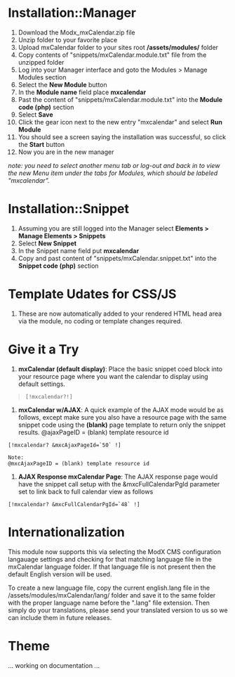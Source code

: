 # Installation::Manager #

  1. Download the Modx\_mxCalendar.zip file
  1. Unzip folder to your favorite place
  1. Upload mxCalendar folder to your sites root **/assets/modules/** folder
  1. Copy contents of "snippets/mxCalendar.module.txt" file from the unzipped folder
  1. Log into your Manager interface and goto the Modules > Manage Modules section
  1. Select the **New Module** button
  1. In the **Module name** field place **mxcalendar**
  1. Past the content of "snippets/mxCalendar.module.txt" into the **Module code (php)** section
  1. Select **Save**
  1. Click the gear icon next to the new entry "mxcalendar" and select **Run Module**
  1. You should see a screen saying the installation was successful, so click the **Start** button
  1. Now you are in the new manager

_note: you need to select another menu tab or log-out and back in to view the new Menu item under the tabs for Modules, which should be labeled "mxcalendar"._


# Installation::Snippet #
  1. Assuming you are still logged into the Manager select **Elements > Manage Elements > Snippets**
  1. Select **New Snippet**
  1. In the Snippet name field put **mxcalendar**
  1. Copy and past content of "snippets/mxCalendar.snippet.txt" into the **Snippet code (php)** section


# Template Udates for CSS/JS #
  1. These are now automatically added to your rendered HTML head area via the module, no coding or template changes required.


# Give it a Try #
  1. **mxCalendar (default display)**: Place the basic snippet coed block into your resource page where you want the calendar to display using default settings.
> ` [!mxcalendar?!] `

  1. **mxCalendar w/AJAX**: A quick example of the AJAX mode would be as follows, except make sure you also have a resource page with the same snippet code using the **(blank)** page template to return only the snippet results. @ajaxPageID = (blank) template resource id
```
[!mxcalendar? &mxcAjaxPageId=`50` !] 
```
```
Note:
@mxcAjaxPageID = (blank) template resource id
```

  1. **AJAX Response mxCalendar Page**: The AJAX response page would have the snippet call setup with the &mxcFullCalendarPgId parameter set to link back to full calendar view as follows
```
[!mxcalendar? &mxcFullCalendarPgId=`48` !]
```

# Internationalization #
This module now supports this via selecting the ModX CMS configuration langauage settings and checking for that matching language file in the mxCalendar language folder. If that language file is not present then the default English version will be used.

To create a new language file, copy the current english.lang file in the /assets/modules/mxCalendar/lang/ folder and save it to the same folder with the proper language name before the ".lang" file extension. Then simply do your translations, please send your translated version to us so we can include them in future releases.

# Theme #

... working on documentation ...